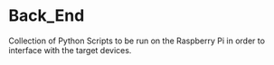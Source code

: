# Back_End
Collection of Python Scripts to be run on the Raspberry Pi in order to interface with the target devices.

